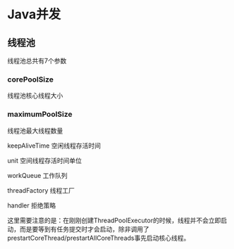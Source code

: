 # Java并发

## 线程池

线程池总共有7个参数



### corePoolSize 

线程池核心线程大小

### maximumPoolSize 

线程池最大线程数量

keepAliveTime 空闲线程存活时间

unit 空间线程存活时间单位

workQueue 工作队列

threadFactory 线程工厂

handler 拒绝策略

这里需要注意的是：在刚刚创建ThreadPoolExecutor的时候，线程并不会立即启动，而是要等到有任务提交时才会启动，除非调用了prestartCoreThread/prestartAllCoreThreads事先启动核心线程。

